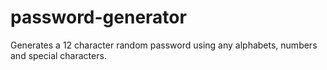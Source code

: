 # password-generator
Generates a 12 character random password using any alphabets, numbers and special characters.

